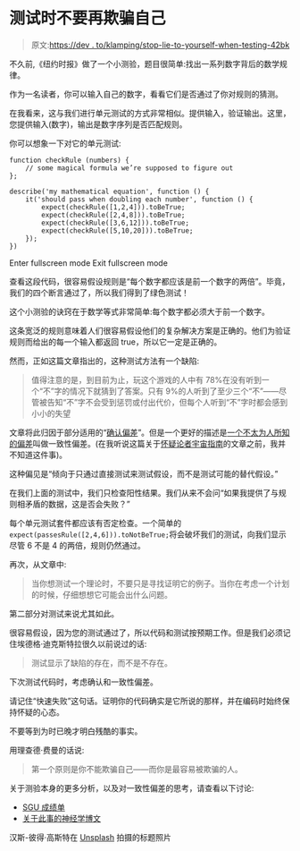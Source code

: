 # 测试时不要再欺骗自己

> 原文:[https://dev . to/klamping/stop-lie-to-yourself-when-testing-42bk](https://dev.to/klamping/stop-lying-to-yourself-when-testing-42bk)

不久前,《纽约时报》做了一个小测验，题目很简单:找出一系列数字背后的数学规律。

作为一名读者，你可以输入自己的数字，看看它们是否通过了你对规则的猜测。

在我看来，这与我们进行单元测试的方式非常相似。提供输入，验证输出。这里，您提供输入(数字)，输出是数字序列是否匹配规则。

你可以想象一下对它的单元测试:

```
function checkRule (numbers) {
    // some magical formula we’re supposed to figure out
};

describe('my mathematical equation', function () {
    it('should pass when doubling each number', function () {
        expect(checkRule([1,2,4])).toBeTrue;
        expect(checkRule([2,4,8])).toBeTrue;
        expect(checkRule([3,6,12])).toBeTrue;
        expect(checkRule([5,10,20])).toBeTrue;
    });
}) 
```

Enter fullscreen mode Exit fullscreen mode

查看这段代码，很容易假设规则是“每个数字都应该是前一个数字的两倍”。毕竟，我们的四个断言通过了，所以我们得到了绿色测试！

这个小测验的诀窍在于数学等式非常简单:每个数字都必须大于前一个数字。

这条宽泛的规则意味着人们很容易假设他们的复杂解决方案是正确的。他们为验证规则而给出的每一个输入都返回 true，所以它一定是正确的。

然而，正如这篇文章指出的，这种测试方法有一个缺陷:

> 值得注意的是，到目前为止，玩这个游戏的人中有 78%在没有听到一个“不”字的情况下就猜到了答案。只有 9%的人听到了至少三个“不”——尽管被告知“不”字不会受到惩罚或付出代价，但每个人听到“不”字时都会感到小小的失望

文章将此归因于部分适用的“[确认偏差](http://rationalwiki.org/wiki/Confirmation_bias)”。但是一个更好的描述是[一个不太为人所知的偏差](http://rationalwiki.org/wiki/List_of_cognitive_biases)叫做一致性偏差。(在我听说这篇关于[怀疑论者宇宙指南](http://www.theskepticsguide.org/)的文章之前，我并不知道这件事)。

这种偏见是“倾向于只通过直接测试来测试假设，而不是测试可能的替代假设。”

在我们上面的测试中，我们只检查阳性结果。我们从来不会问“如果我提供了与规则相矛盾的数据，这是否会失败？”

每个单元测试套件都应该有否定检查。一个简单的`expect(passesRule([2,4,6])).toNotBeTrue;`将会破坏我们的测试，向我们显示尽管 6 不是 4 的两倍，规则仍然通过。

再次，从文章中:

> 当你想测试一个理论时，不要只是寻找证明它的例子。当你在考虑一个计划的时候，仔细想想它可能会出什么问题。

第二部分对测试来说尤其如此。

很容易假设，因为您的测试通过了，所以代码和测试按预期工作。但是我们必须记住埃德格·迪克斯特拉很久以前说过的话:

> 测试显示了缺陷的存在，而不是不存在。

下次测试代码时，考虑确认和一致性偏差。

请记住“快速失败”这句话。证明你的代码确实是它所说的那样，并在编码时始终保持怀疑的心态。

不要等到为时已晚才明白残酷的事实。

用理查德·费曼的话说:

> 第一个原则是你不能欺骗自己——而你是最容易被欺骗的人。

关于测验本身的更多分析，以及对一致性偏差的思考，请查看以下讨论:

*   [SGU 成绩单](http://www.sgutranscripts.org/wiki/SGU_Episode_361#Congruence_Bias_.2853:19.29)
*   [关于此事的神经学博文](http://theness.com/neurologicablog/index.php/a-quick-logic-lesson/)

汉斯-彼得·高斯特在 [Unsplash](https://unsplash.com/) 拍摄的标题照片